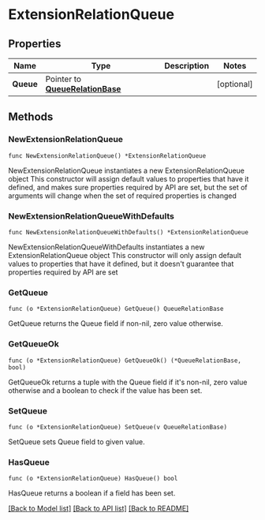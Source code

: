 # ExtensionRelationQueue

## Properties

Name | Type | Description | Notes
------------ | ------------- | ------------- | -------------
**Queue** | Pointer to [**QueueRelationBase**](QueueRelationBase.md) |  | [optional]

## Methods

### NewExtensionRelationQueue

`func NewExtensionRelationQueue() *ExtensionRelationQueue`

NewExtensionRelationQueue instantiates a new ExtensionRelationQueue object
This constructor will assign default values to properties that have it defined,
and makes sure properties required by API are set, but the set of arguments
will change when the set of required properties is changed

### NewExtensionRelationQueueWithDefaults

`func NewExtensionRelationQueueWithDefaults() *ExtensionRelationQueue`

NewExtensionRelationQueueWithDefaults instantiates a new ExtensionRelationQueue object
This constructor will only assign default values to properties that have it defined,
but it doesn't guarantee that properties required by API are set

### GetQueue

`func (o *ExtensionRelationQueue) GetQueue() QueueRelationBase`

GetQueue returns the Queue field if non-nil, zero value otherwise.

### GetQueueOk

`func (o *ExtensionRelationQueue) GetQueueOk() (*QueueRelationBase, bool)`

GetQueueOk returns a tuple with the Queue field if it's non-nil, zero value otherwise
and a boolean to check if the value has been set.

### SetQueue

`func (o *ExtensionRelationQueue) SetQueue(v QueueRelationBase)`

SetQueue sets Queue field to given value.

### HasQueue

`func (o *ExtensionRelationQueue) HasQueue() bool`

HasQueue returns a boolean if a field has been set.

[[Back to Model list]](../README.md#documentation-for-models) [[Back to API list]](../README.md#documentation-for-api-endpoints) [[Back to README]](../README.md)
